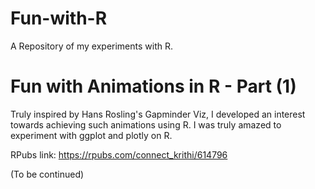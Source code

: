 # Fun-with-R
A Repository of my experiments with R.

# Fun with Animations in R - Part (1)
Truly inspired by Hans Rosling's Gapminder Viz, I developed an interest towards achieving such animations using R. I was truly amazed to experiment with ggplot and plotly on R. 

RPubs link: https://rpubs.com/connect_krithi/614796

(To be continued)

